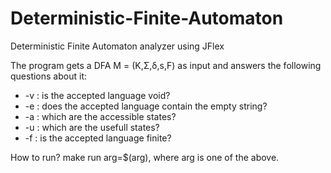 # Deterministic-Finite-Automaton
Deterministic Finite Automaton analyzer using JFlex

The program gets a DFA M = (K,Σ,δ,s,F) as input and answers the following questions about it:
 * -v : is the accepted language void?
 * -e : does the accepted language contain the empty string?
 * -a : which are the accessible states?
 * -u : which are the usefull states?
 * -f : is the accepted language finite?

How to run? make run arg=$(arg), where arg is one of the above.
